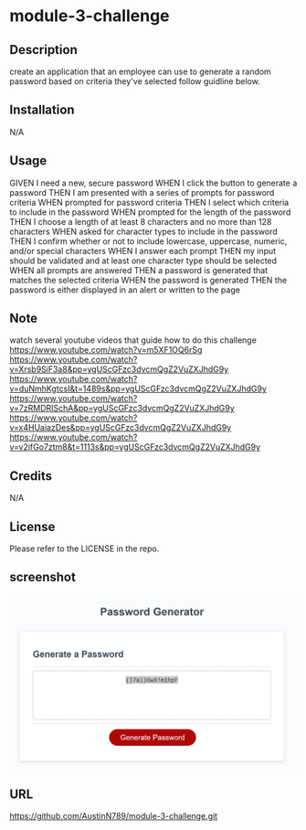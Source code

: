 # module-3-challenge

## Description

 create an application that an employee can use to generate a random password based on criteria they've selected follow guidline below.

## Installation

N/A

## Usage
 
GIVEN I need a new, secure password
WHEN I click the button to generate a password
THEN I am presented with a series of prompts for password criteria
WHEN prompted for password criteria
THEN I select which criteria to include in the password
WHEN prompted for the length of the password
THEN I choose a length of at least 8 characters and no more than 128 characters
WHEN asked for character types to include in the password
THEN I confirm whether or not to include lowercase, uppercase, numeric, and/or special characters
WHEN I answer each prompt
THEN my input should be validated and at least one character type should be selected
WHEN all prompts are answered
THEN a password is generated that matches the selected criteria
WHEN the password is generated
THEN the password is either displayed in an alert or written to the page
## Note
watch several youtube videos that guide how to do this challenge
https://www.youtube.com/watch?v=m5XF1OQ6rSg
https://www.youtube.com/watch?v=Xrsb9SiF3a8&pp=ygUScGFzc3dvcmQgZ2VuZXJhdG9y
https://www.youtube.com/watch?v=duNmhKgtcsI&t=1489s&pp=ygUScGFzc3dvcmQgZ2VuZXJhdG9y
https://www.youtube.com/watch?v=7zRMDRISchA&pp=ygUScGFzc3dvcmQgZ2VuZXJhdG9y
https://www.youtube.com/watch?v=x4HUaiazDes&pp=ygUScGFzc3dvcmQgZ2VuZXJhdG9y
https://www.youtube.com/watch?v=v2jfGo7ztm8&t=1113s&pp=ygUScGFzc3dvcmQgZ2VuZXJhdG9y


## Credits

N/A

## License

Please refer to the LICENSE in the repo.


## screenshot

![Screenshot1](picture.png)
## URL 
https://github.com/AustinN789/module-3-challenge.git

